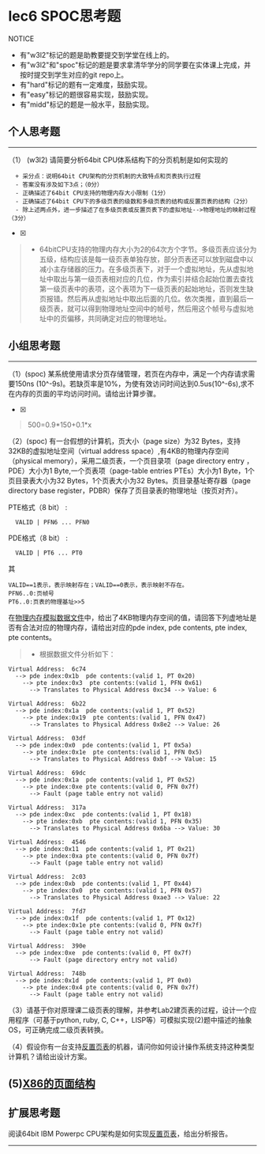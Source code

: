# lec6 SPOC思考题


NOTICE
- 有"w3l2"标记的题是助教要提交到学堂在线上的。
- 有"w3l2"和"spoc"标记的题是要求拿清华学分的同学要在实体课上完成，并按时提交到学生对应的git repo上。
- 有"hard"标记的题有一定难度，鼓励实现。
- 有"easy"标记的题很容易实现，鼓励实现。
- 有"midd"标记的题是一般水平，鼓励实现。


## 个人思考题
---

（1） (w3l2) 请简要分析64bit CPU体系结构下的分页机制是如何实现的
```
  + 采分点：说明64bit CPU架构的分页机制的大致特点和页表执行过程
  - 答案没有涉及如下3点；（0分）
  - 正确描述了64bit CPU支持的物理内存大小限制（1分）
  - 正确描述了64bit CPU下的多级页表的级数和多级页表的结构或反置页表的结构（2分）
  - 除上述两点外，进一步描述了在多级页表或反置页表下的虚拟地址-->物理地址的映射过程（3分）
 ```
- [x]  

>  * 64bitCPU支持的物理内存大小为2的64次方个字节。多级页表应该分为五级，结构应该是每一级页表单独存放，部分页表还可以放到磁盘中以减小主存储器的压力。在多级页表下，对于一个虚拟地址，先从虚拟地址中取出与第一级页表相对应的几位，作为索引并结合起始位置去查找第一级页表中的表项，这个表项为下一级页表的起始地址，否则发生缺页报错。然后再从虚拟地址中取出后面的几位。依次类推，直到最后一级页表，就可以得到物理地址空间中的帧号，然后用这个帧号与虚拟地址中的页偏移，共同确定对应的物理地址。

## 小组思考题
---

（1）(spoc) 某系统使用请求分页存储管理，若页在内存中，满足一个内存请求需要150ns (10^-9s)。若缺页率是10%，为使有效访问时间达到0.5us(10^-6s),求不在内存的页面的平均访问时间。请给出计算步骤。 

- [x]  

> 500=0.9\*150+0.1\*x

（2）(spoc) 有一台假想的计算机，页大小（page size）为32 Bytes，支持32KB的虚拟地址空间（virtual address space）,有4KB的物理内存空间（physical memory），采用二级页表，一个页目录项（page directory entry ，PDE）大小为1 Byte,一个页表项（page-table entries
PTEs）大小为1 Byte，1个页目录表大小为32 Bytes，1个页表大小为32 Bytes。页目录基址寄存器（page directory base register，PDBR）保存了页目录表的物理地址（按页对齐）。

PTE格式（8 bit） :
```
  VALID | PFN6 ... PFN0
```
PDE格式（8 bit） :
```
  VALID | PT6 ... PT0
```
其
```
VALID==1表示，表示映射存在；VALID==0表示，表示映射不存在。
PFN6..0:页帧号
PT6..0:页表的物理基址>>5
```
在[物理内存模拟数据文件](./03-2-spoc-testdata.md)中，给出了4KB物理内存空间的值，请回答下列虚地址是否有合法对应的物理内存，请给出对应的pde index, pde contents, pte index, pte contents。
> *  根据数据文件分析如下：

```
Virtual Address:  6c74
  --> pde index:0x1b  pde contents:(valid 1, PT 0x20)
    --> pte index:0x3  pte contents:(valid 1, PFN 0x61)
      --> Translates to Physical Address 0xc34 --> Value: 6 

Virtual Address:  6b22
  --> pde index:0x1a  pde contents:(valid 1, PT 0x52)
    --> pte index:0x19  pte contents:(valid 1, PFN 0x47)
      --> Translates to Physical Address 0x8e2 --> Value: 26 

Virtual Address:  03df
  --> pde index:0x0  pde contents:(valid 1, PT 0x5a)
    --> pte index:0x1e  pte contents:(valid 1, PFN 0x5)
      --> Translates to Physical Address 0xbf --> Value: 15 

Virtual Address:  69dc
  --> pde index:0x1a  pde contents:(valid 1, PT 0x52)
    --> pte index:0xe pte contents:(valid 0, PFN 0x7f)
      --> Fault (page table entry not valid)

Virtual Address:  317a
  --> pde index:0xc  pde contents:(valid 1, PT 0x18)
    --> pte index:0xb  pte contents:(valid 1, PFN 0x35)
      --> Translates to Physical Address 0x6ba --> Value: 30 

Virtual Address:  4546
  --> pde index:0x11  pde contents:(valid 1, PT 0x21)
    --> pte index:0xa pte contents:(valid 0, PFN 0x7f)
      --> Fault (page table entry not valid)

Virtual Address:  2c03
  --> pde index:0xb  pde contents:(valid 1, PT 0x44)
    --> pte index:0x0  pte contents:(valid 1, PFN 0x57)
      --> Translates to Physical Address 0xae3 --> Value: 22 

Virtual Address:  7fd7
  --> pde index:0x1f  pde contents:(valid 1, PT 0x12)
    --> pte index:0x1e pte contents:(valid 0, PFN 0x7f)
      --> Fault (page table entry not valid)

Virtual Address:  390e
  --> pde index:0xe  pde contents:(valid 0, PT 0x7f)
      --> Fault (page directory entry not valid)

Virtual Address:  748b
  --> pde index:0x1d  pde contents:(valid 1, PT 0x0)
    --> pte index:0x4 pte contents:(valid 0, PFN 0x7f)
      --> Fault (page table entry not valid)
```



（3）请基于你对原理课二级页表的理解，并参考Lab2建页表的过程，设计一个应用程序（可基于python, ruby, C, C++，LISP等）可模拟实现(2)题中描述的抽象OS，可正确完成二级页表转换。


（4）假设你有一台支持[反置页表](http://en.wikipedia.org/wiki/Page_table#Inverted_page_table)的机器，请问你如何设计操作系统支持这种类型计算机？请给出设计方案。

 (5)[X86的页面结构](http://os.cs.tsinghua.edu.cn/oscourse/OS2015/lecture06#head-1f58ea81c046bd27b196ea2c366d0a2063b304ab)
--- 

## 扩展思考题

阅读64bit IBM Powerpc CPU架构是如何实现[反置页表](http://en.wikipedia.org/wiki/Page_table#Inverted_page_table)，给出分析报告。

--- 
